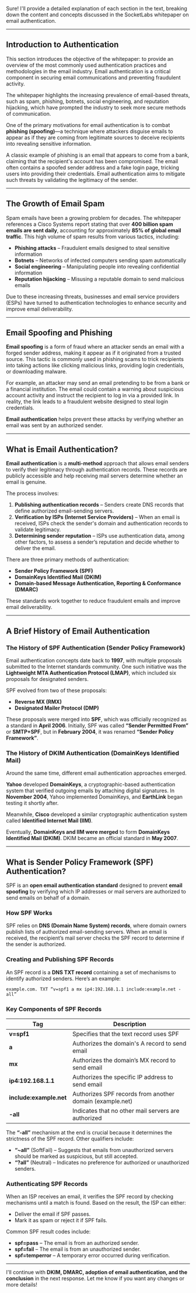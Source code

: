 Sure! I'll provide a detailed explanation of each section in the text, breaking down the content and concepts discussed in the SocketLabs whitepaper on email authentication.  

---

## **Introduction to Authentication**  
This section introduces the objective of the whitepaper: to provide an overview of the most commonly used authentication practices and methodologies in the email industry. Email authentication is a critical component in securing email communications and preventing fraudulent activity.  

The whitepaper highlights the increasing prevalence of email-based threats, such as spam, phishing, botnets, social engineering, and reputation hijacking, which have prompted the industry to seek more secure methods of communication.  

One of the primary motivations for email authentication is to combat **phishing (spoofing)**—a technique where attackers disguise emails to appear as if they are coming from legitimate sources to deceive recipients into revealing sensitive information.  

A classic example of phishing is an email that appears to come from a bank, claiming that the recipient's account has been compromised. The email often contains a spoofed sender address and a fake login page, tricking users into providing their credentials. Email authentication aims to mitigate such threats by validating the legitimacy of the sender.  

---

## **The Growth of Email Spam**  
Spam emails have been a growing problem for decades. The whitepaper references a Cisco Systems report stating that over **400 billion spam emails are sent daily**, accounting for approximately **85% of global email traffic**. This high volume of spam results from various tactics, including:  

- **Phishing attacks** – Fraudulent emails designed to steal sensitive information  
- **Botnets** – Networks of infected computers sending spam automatically  
- **Social engineering** – Manipulating people into revealing confidential information  
- **Reputation hijacking** – Misusing a reputable domain to send malicious emails  

Due to these increasing threats, businesses and email service providers (ESPs) have turned to authentication technologies to enhance security and improve email deliverability.  

---

## **Email Spoofing and Phishing**  
**Email spoofing** is a form of fraud where an attacker sends an email with a forged sender address, making it appear as if it originated from a trusted source. This tactic is commonly used in phishing scams to trick recipients into taking actions like clicking malicious links, providing login credentials, or downloading malware.  

For example, an attacker may send an email pretending to be from a bank or a financial institution. The email could contain a warning about suspicious account activity and instruct the recipient to log in via a provided link. In reality, the link leads to a fraudulent website designed to steal login credentials.  

**Email authentication** helps prevent these attacks by verifying whether an email was sent by an authorized sender.  

---

## **What is Email Authentication?**  
**Email authentication** is a **multi-method** approach that allows email senders to verify their legitimacy through authentication records. These records are publicly accessible and help receiving mail servers determine whether an email is genuine.  

The process involves:  
1. **Publishing authentication records** – Senders create DNS records that define authorized email-sending servers.  
2. **Verification by ISPs (Internet Service Providers)** – When an email is received, ISPs check the sender's domain and authentication records to validate legitimacy.  
3. **Determining sender reputation** – ISPs use authentication data, among other factors, to assess a sender’s reputation and decide whether to deliver the email.  

There are three primary methods of authentication:  
- **Sender Policy Framework (SPF)**  
- **DomainKeys Identified Mail (DKIM)**  
- **Domain-based Message Authentication, Reporting & Conformance (DMARC)**  

These standards work together to reduce fraudulent emails and improve email deliverability.  

---

## **A Brief History of Email Authentication**  
### **The History of SPF Authentication (Sender Policy Framework)**  
Email authentication concepts date back to **1997**, with multiple proposals submitted to the Internet standards community. One such initiative was the **Lightweight MTA Authentication Protocol (LMAP)**, which included six proposals for designated senders.  

SPF evolved from two of these proposals:  
- **Reverse MX (RMX)**  
- **Designated Mailer Protocol (DMP)**  

These proposals were merged into **SPF**, which was officially recognized as a standard in **April 2006**. Initially, SPF was called **“Sender Permitted From”** or **SMTP+SPF**, but in **February 2004**, it was renamed **“Sender Policy Framework”**.  

### **The History of DKIM Authentication (DomainKeys Identified Mail)**  
Around the same time, different email authentication approaches emerged.  

**Yahoo** developed **DomainKeys**, a cryptographic-based authentication system that verified outgoing emails by attaching digital signatures. In **November 2004**, Yahoo implemented DomainKeys, and **EarthLink** began testing it shortly after.  

Meanwhile, **Cisco** developed a similar cryptographic authentication system called **Identified Internet Mail (IIM)**.  

Eventually, **DomainKeys and IIM were merged** to form **DomainKeys Identified Mail (DKIM)**. DKIM became an official standard in **May 2007**.  

---

## **What is Sender Policy Framework (SPF) Authentication?**  
SPF is an **open email authentication standard** designed to prevent **email spoofing** by verifying which IP addresses or mail servers are authorized to send emails on behalf of a domain.  

### **How SPF Works**  
SPF relies on **DNS (Domain Name System) records**, where domain owners publish lists of authorized email-sending servers. When an email is received, the recipient’s mail server checks the SPF record to determine if the sender is authorized.  

### **Creating and Publishing SPF Records**  
An SPF record is a **DNS TXT record** containing a set of mechanisms to identify authorized senders. Here’s an example:  

```
example.com. TXT “v=spf1 a mx ip4:192.168.1.1 include:example.net -all”
```  

### **Key Components of SPF Records**  
| **Tag**  | **Description**  |  
|------------|-----------------|  
| **v=spf1** | Specifies that the text record uses SPF  |  
| **a** | Authorizes the domain's A record to send email  |  
| **mx** | Authorizes the domain’s MX record to send email  |  
| **ip4:192.168.1.1** | Authorizes the specific IP address to send email  |  
| **include:example.net** | Authorizes SPF records from another domain (example.net)  |  
| **-all** | Indicates that no other mail servers are authorized  |  

The **“-all”** mechanism at the end is crucial because it determines the strictness of the SPF record. Other qualifiers include:  
- **“~all”** (SoftFail) – Suggests that emails from unauthorized servers should be marked as suspicious, but still accepted.  
- **“?all”** (Neutral) – Indicates no preference for authorized or unauthorized senders.  

### **Authenticating SPF Records**  
When an ISP receives an email, it verifies the SPF record by checking mechanisms until a match is found. Based on the result, the ISP can either:  
- Deliver the email if SPF passes.  
- Mark it as spam or reject it if SPF fails.  

Common SPF result codes include:  
- **spf=pass** – The email is from an authorized sender.  
- **spf=fail** – The email is from an unauthorized sender.  
- **spf=temperror** – A temporary error occurred during verification.  

---

I'll continue with **DKIM, DMARC, adoption of email authentication, and the conclusion** in the next response. Let me know if you want any changes or more details!
